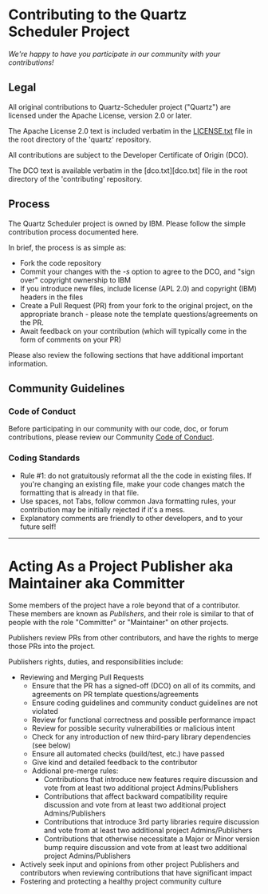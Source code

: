 
# Contributing to the Quartz Scheduler Project

_We're happy to have you participate in our community with your contributions!_

## Legal

All original contributions to Quartz-Scheduler project ("Quartz") are licensed under the Apache License, version 2.0 or later.

The Apache License 2.0 text is included verbatim in the [LICENSE.txt](https://github.com/quartz-scheduler/quartz/blob/main/LICENSE.txt) file in the root directory of the 'quartz' repository.

All contributions are subject to the Developer Certificate of Origin (DCO).

The DCO text is available verbatim in the [dco.txt][dco.txt] file in the root directory of the 'contributing' repository.

## Process

The Quartz Scheduler project is owned by IBM.  Please follow the simple contribution process documented here.

In brief, the process is as simple as:

* Fork the code repository
* Commit your changes with the _-s_ option to agree to the DCO, and "sign over" copyright ownership to IBM
* If you introduce new files, include license (APL 2.0) and copyright (IBM) headers in the files
* Create a Pull Request (PR) from your fork to the original project, on the appropriate branch - please note the template questions/agreements on the PR.
* Await feedback on your contribution (which will typically come in the form of comments on your PR)

Please also review the following sections that have additional important information.

## Community Guidelines

### Code of Conduct

Before participating in our community with our code, doc, or forum contributions, please review our Community [Code of Conduct](CODE_OF_CONDUCT.md).

### Coding Standards

* Rule #1: do not gratuitously reformat all the the code in existing files.  If you're changing an existing file, make your code changes match the formatting that is already in that file.
* Use spaces, not Tabs, follow common Java formatting rules, your contribution may be initially rejected if it's a mess.
* Explanatory comments are friendly to other developers, and to your future self!

---

# Acting As a Project Publisher aka Maintainer aka Committer

Some members of the project have a role beyond that of a contributor.  These members are known as _Publishers_, and their role is similar to that of people with the role "Committer" or "Maintainer" on other projects.

Publishers review PRs from other contributors, and have the rights to merge those PRs into the project.

Publishers rights, duties, and responsibilities include:
* Reviewing and Merging Pull Requests
  - Ensure that the PR has a signed-off (DCO) on all of its commits, and agreements on PR template questions/agreements
  - Ensure coding guidelines and community conduct guidelines are not violated
  - Review for functional correctness and possible performance impact
  - Review for possible security vulnerabilities or malicious intent
  - Check for any introduction of new third-pary library dependencies (see below)
  - Ensure all automated checks (build/test, etc.) have passed
  - Give kind and detailed feedback to the contributor
  - Addional pre-merge rules:
    - Contributions that introduce new features require discussion and vote from at least two additional project Admins/Publishers
    - Contributions that affect backward compatibility require discussion and vote from at least two additional project Admins/Publishers
    - Contributions that introduce 3rd party libraries require discussion and vote from at least two additional project Admins/Publishers
    - Contributions that otherwise necessitate a Major or Minor version bump require discussion and vote from at least two additional project Admins/Publishers
* Actively seek input and opinions from other project Publishers and contributors when reviewing contributions that have significant impact
* Fostering and protecting a healthy project community culture
